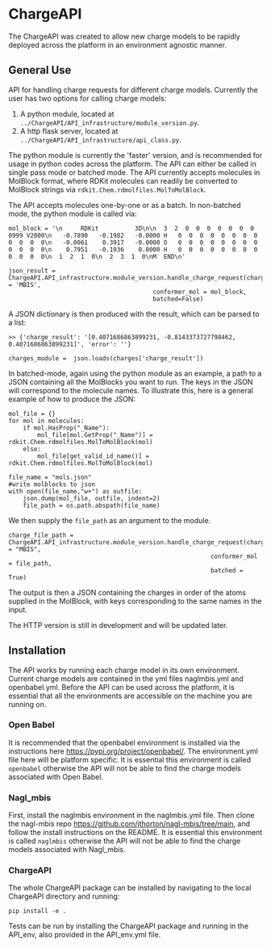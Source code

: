 # ChargeAPI

The ChargeAPI was created to allow new charge models to be rapidly deployed across the platform in an environment agnostic manner. 

## General Use

API for handling charge requests for different charge models. Currently the user has two options for calling charge models:

1. A python module, located at `../ChargeAPI/API_infrastructure/module_version.py`. 
2. A http flask server, located at `../ChargeAPI/API_infrastructure/api_class.py`.

The python module is currently the 'faster' version, and is recommended for usage in python codes across the platform. 
The API can either be called in single pass mode or batched mode. The API currently accepts molecules in MolBlock format, where RDKit molecules
can readily be converted to MolBlock strings via `rdkit.Chem.rdmolfiles.MolToMolBlock`.

The API accepts molecules one-by-one or as a batch. In non-batched mode, the python module is called via:

```
mol_block = '\n     RDKit          3D\n\n  3  2  0  0  0  0  0  0  0  0999 V2000\n   -0.7890   -0.1982   -0.0000 H   0  0  0  0  0  0  0  0  0  0  0  0\n   -0.0061    0.3917   -0.0000 O   0  0  0  0  0  0  0  0  0  0  0  0\n    0.7951   -0.1936    0.0000 H   0  0  0  0  0  0  0  0  0  0  0  0\n  1  2  1  0\n  2  3  1  0\nM  END\n'
    
json_result = ChargeAPI.API_infrastructure.module_version.handle_charge_request(charge_model = 'MBIS', 
                                        conformer_mol = mol_block,
                                        batched=False)
```
A JSON dictionary is then produced with the result, which can be parsed to a list:

```
>> {'charge_result': '[0.4071686863899231, -0.8143373727798462, 0.4071686863899231]', 'error': ''}

charges_module =  json.loads(charges['charge_result'])
```

In batched-mode, again using the python module as an example, a path to a JSON containing all the MolBlocks you want to run. The keys in the JSON will correspond to the molecule names.
To illustrate this, here is a general example of how to produce the JSON:

```       
mol_file = {}
for mol in molecules:
    if mol.HasProp("_Name"):
        mol_file[mol.GetProp("_Name")] = rdkit.Chem.rdmolfiles.MolToMolBlock(mol)
    else:
        mol_file[get_valid_id_name()] =  rdkit.Chem.rdmolfiles.MolToMolBlock(mol)

file_name = "mols.json"
#write molblocks to json
with open(file_name,"w+") as outfile:
    json.dump(mol_file, outfile, indent=2)
    file_path = os.path.abspath(file_name)
```
We then supply the `file_path` as an argument to the module.

```
charge_file_path = ChargeAPI.API_infrastructure.module_version.handle_charge_request(charge_model = "MBIS",
                                                        conformer_mol = file_path, 
                                                        batched = True)
```

The output is then a JSON containing the charges in order of the atoms supplied in the MolBlock, with keys corresponding to the same names in the input.

The HTTP version is still in development and will be updated later. 

## Installation

The API works by running each charge model in its own environment. Current charge models are contained in the yml files naglmbis.yml and openbabel.yml. 
Before the API can be used across the platform, it is essential that all the environments are accessible on the machine you are running on. 

### Open Babel

It is recommended that the openbabel environment is installed via the instructions here https://pypi.org/project/openbabel/. The environment.yml file here will be platform specific. It is essential this environment is called `openbabel` otherwise the API will not be able to find the charge models associated with Open Babel. 

### Nagl_mbis

First, install the naglmbis environment in the naglmbis.yml file. Then clone the nagl-mbis repo https://github.com/jthorton/nagl-mbis/tree/main, and follow the install instructions on the README. It is essential this environment is called `naglmbis` otherwise the API will not be able to find the charge models associated with Nagl_mbis. 

### ChargeAPI

The whole ChargeAPI package can be installed by navigating to the local ChargeAPI directory and running:

`pip install -e .`

Tests can be run by installing the ChargeAPI package and running in the API_env, also provided in the API_env.yml file. 

